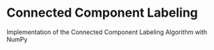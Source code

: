 # Connected Component Labeling
Implementation of the Connected Component Labeling Algorithm with NumPy
